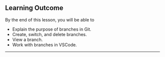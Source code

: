 ## Learning Outcome
By the end of this lesson, you will be able to 
- Explain the purpose of branches in Git.
- Create, switch, and delete branches.
- View a branch.
- Work with branches in VSCode.

---

